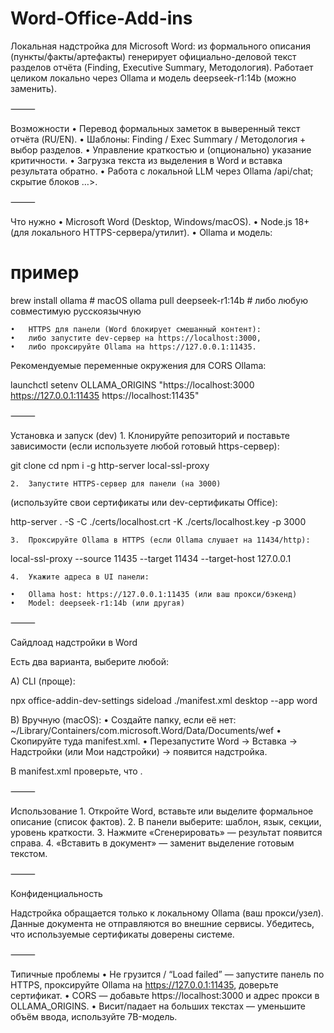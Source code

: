 # Word-Office-Add-ins

Локальная надстройка для Microsoft Word: из формального описания (пункты/факты/артефакты) генерирует официально-деловой текст разделов отчёта (Finding, Executive Summary, Методология). Работает целиком локально через Ollama и модель deepseek-r1:14b (можно заменить).

⸻

Возможности
	•	Перевод формальных заметок в выверенный текст отчёта (RU/EN).
	•	Шаблоны: Finding / Exec Summary / Методология + выбор разделов.
	•	Управление краткостью и (опционально) указание критичности.
	•	Загрузка текста из выделения в Word и вставка результата обратно.
	•	Работа с локальной LLM через Ollama /api/chat; скрытие блоков <think>…>.

⸻

Что нужно
	•	Microsoft Word (Desktop, Windows/macOS).
	•	Node.js 18+ (для локального HTTPS-сервера/утилит).
	•	Ollama и модель:

# пример
brew install ollama         # macOS
ollama pull deepseek-r1:14b # либо любую совместимую русскоязычную


	•	HTTPS для панели (Word блокирует смешанный контент):
	•	либо запустите dev-сервер на https://localhost:3000,
	•	либо проксируйте Ollama на https://127.0.0.1:11435.

Рекомендуемые переменные окружения для CORS Ollama:

launchctl setenv OLLAMA_ORIGINS "https://localhost:3000 https://127.0.0.1:11435 https://localhost:11435"


⸻

Установка и запуск (dev)
	1.	Клонируйте репозиторий и поставьте зависимости (если используете любой готовый https-сервер):

git clone <repo>
cd <repo>
npm i -g http-server local-ssl-proxy

	2.	Запустите HTTPS-сервер для панели (на 3000)
(используйте свои сертификаты или dev-сертификаты Office):

http-server . -S -C ./certs/localhost.crt -K ./certs/localhost.key -p 3000

	3.	Проксируйте Ollama в HTTPS (если Ollama слушает на 11434/http):

local-ssl-proxy --source 11435 --target 11434 --target-host 127.0.0.1

	4.	Укажите адреса в UI панели:

	•	Ollama host: https://127.0.0.1:11435 (или ваш прокси/бэкенд)
	•	Model: deepseek-r1:14b (или другая)

⸻

Сайдлоад надстройки в Word

Есть два варианта, выберите любой:

A) CLI (проще):

npx office-addin-dev-settings sideload ./manifest.xml desktop --app word

B) Вручную (macOS):
	•	Создайте папку, если её нет:
~/Library/Containers/com.microsoft.Word/Data/Documents/wef
	•	Скопируйте туда manifest.xml.
	•	Перезапустите Word → Вставка → Надстройки (или Мои надстройки) → появится надстройка.

В manifest.xml проверьте, что
<SourceLocation DefaultValue="https://localhost:3000/taskpane.html"/>.

⸻

Использование
	1.	Откройте Word, вставьте или выделите формальное описание (список фактов).
	2.	В панели выберите: шаблон, язык, секции, уровень краткости.
	3.	Нажмите «Сгенерировать» — результат появится справа.
	4.	«Вставить в документ» — заменит выделение готовым текстом.

⸻

Конфиденциальность

Надстройка обращается только к локальному Ollama (ваш прокси/узел). Данные документа не отправляются во внешние сервисы. Убедитесь, что используемые сертификаты доверены системе.

⸻

Типичные проблемы
	•	Не грузится / “Load failed” — запустите панель по HTTPS, проксируйте Ollama на https://127.0.0.1:11435, доверьте сертификат.
	•	CORS — добавьте https://localhost:3000 и адрес прокси в OLLAMA_ORIGINS.
	•	Висит/падает на больших текстах — уменьшите объём ввода, используйте 7B-модель.

